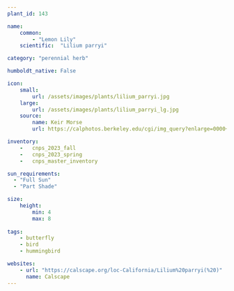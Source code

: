 ```yaml
---
plant_id: 143 

name: 
    common: 
        - "Lemon Lily"  
    scientific:  "Lilium parryi" 

category: "perennial herb"

humboldt_native: False

icon: 
    small: 
        url: /assets/images/plants/lilium_parryi.jpg
    large: 
        url: /assets/images/plants/lilium_parryi_lg.jpg
    source: 
        name: Keir Morse 
        url: https://calphotos.berkeley.edu/cgi/img_query?enlarge=0000+0000+0715+1866

inventory: 
    -   cnps_2023_fall
    -   cnps_2023_spring
    -   cnps_master_inventory

sun_requirements:
  - "Full Sun"
  - "Part Shade"

size:
    height: 
        min: 4 
        max: 8
 
tags:
    - butterfly
    - bird
    - hummingbird

websites: 
    - url: "https://calscape.org/loc-California/Lilium%20parryi(%20)"
      name: Calscape
---
```










